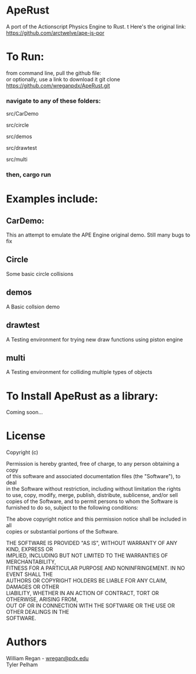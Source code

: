 # ApeRust
A port of the Actionscript Physics Engine to Rust.  t
Here's the original link: https://github.com/arctwelve/ape-js-por


# To Run:
from command line, pull the github file:  
or optionally, use a link to download it
git clone https://github.com/wreganpdx/ApeRust.git  
  
### navigate to any of these folders:
src/CarDemo	 

src/circle	

src/demos	 

src/drawtest 	

src/multi  
  
### then, cargo run

# Examples include:
## CarDemo:
This an attempt to emulate the APE Engine original demo. Still many bugs to fix

## Circle
Some basic circle collisions

## demos
A Basic collsion demo

## drawtest
A Testing environment for trying new draw functions using piston engine

## multi
A Testing environment for colliding multiple types of objects



# To Install ApeRust as a library:

Coming soon...

# License
Copyright (c) <year> <copyright holders>

Permission is hereby granted, free of charge, to any person obtaining a copy  
of this software and associated documentation files (the "Software"), to deal  
in the Software without restriction, including without limitation the rights  
to use, copy, modify, merge, publish, distribute, sublicense, and/or sell  
copies of the Software, and to permit persons to whom the Software is  
furnished to do so, subject to the following conditions:  
  
The above copyright notice and this permission notice shall be included in all  
copies or substantial portions of the Software.  
  
THE SOFTWARE IS PROVIDED "AS IS", WITHOUT WARRANTY OF ANY KIND, EXPRESS OR  
IMPLIED, INCLUDING BUT NOT LIMITED TO THE WARRANTIES OF MERCHANTABILITY,  
FITNESS FOR A PARTICULAR PURPOSE AND NONINFRINGEMENT. IN NO EVENT SHALL THE  
AUTHORS OR COPYRIGHT HOLDERS BE LIABLE FOR ANY CLAIM, DAMAGES OR OTHER  
LIABILITY, WHETHER IN AN ACTION OF CONTRACT, TORT OR OTHERWISE, ARISING FROM,  
OUT OF OR IN CONNECTION WITH THE SOFTWARE OR THE USE OR OTHER DEALINGS IN THE  
SOFTWARE.  

# Authors
William Regan - wregan@pdx.edu  
Tyler Pelham  
